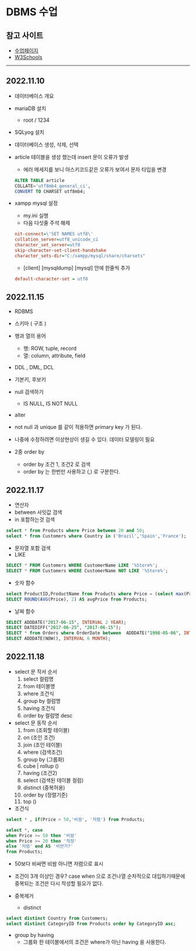 # DBMS 수업
## 참고 사이트
- [수업페이지](to2.kr/d8c)
- [W3Schools](https://www.w3schools.com/)
---

## 2022.11.10
- 데이터베이스 개요
- mariaDB 설치
    - root / 1234

- SQLyog 설치
- 데이터베이스 생성, 삭제, 선택

- article 테이블을 생성 했는데 insert 문이 오류가 발생
    - 에러 메세지를 보니 아스키코드같은 오류가 보여서 문자 타입을 변경
    ```sql 
    ALTER TABLE article
	COLLATE='utf8mb4_general_ci',
	CONVERT TO CHARSET utf8mb4;
    ```
- xampp mysql 설정
    - my.ini 실행
    - 다음 다섯줄 주석 해제
    ```ini
    nit-connect=\'SET NAMES utf8\'
    collation_server=utf8_unicode_ci
    character_set_server=utf8
    skip-character-set-client-handshake
    character_sets-dir="C:/xampp/mysql/share/charsets"
    ```
    - [client] [mysqldump] [mysql] 안에 한줄씩 추가
    ```ini
    default-character-set = utf8
    ```

## 2022.11.15
- RDBMS
- 스키마 ( 구조 )
- 행과 열의 용어
    - 행: ROW, tuple, record
    - 열: column, attribute, field

- DDL , DML, DCL
- 기본키, 후보키
- null 검색하기
    - IS NULL, IS NOT NULL
- alter
- not null 과 unique 를 같이 적용하면 primary key 가 된다. 

- 나중에 수정하려면 이상현상이 생길 수 있다. 데이터 모델링이 필요

- 2중 order by
    - order by 조건 1, 조건2  로 검색
    - order by 는 한번만 사용하고 (,) 로 구분한다.

## 2022.11.17
- 연산자
- between 사잇값 검색
- in 포함하는것 검색
```sql
select * from Products where Price between 20 and 50;
select * from Customers where Country in ('Brazil','Spain','France');
```

- 문자열 포함 검색
- LIKE
```sql
SELECT * FROM Customers WHERE CustomerName LIKE '%Store%';
SELECT * FROM Customers WHERE CustomerName NOT LIKE '%Store%';
```

- 숫자 함수
```sql
select ProductID,ProductName from Products where Price = (select max(Price) from  Products);
SELECT ROUND(AVG(Price), 2) AS avgPrice from Products;
```

- 날짜 함수
```sql
SELECT ADDDATE("2017-06-15", INTERVAL 2 YEAR);
SELECT DATEDIFF("2017-06-25", "2017-06-15");
SELECT * from Orders where OrderDate between  ADDDATE("1998-05-06", INTERVAL -100 DAY) and DATE("1998-05-06");
SELECT ADDDATE(NOW(), INTERVAL 6 MONTH);
```

## 2022.11.18
- select 문 작서 순서
    1. select 컬럼명 
    2. from 테이블명 
    3. where 조건식 
    4. group by 컬럼명 
    5. having 조건식 
    6. order by 컬럼명 desc
- select 문 동작 순서
    1. from (조회할 테이블)
    2. on (조인 조건)
    3. join (조인 테이블)
    4. where (검색조건)
    5. group by (그룹화)
    6. cube | rollup ()
    7. having (조건2)
    8. select (검색된 테이블 컬럼)
    9. distinct (중복허용)
    10. order by (정렬기준)
    11. top ()
- 조건식
```sql
select * , if(Price > 50,'비쌈', '저렴') from Products;

select *, case 
when Price >= 50 then '비쌈'
when Price >= 20 then '적정'
else '저렴' end AS '비싼가?'
from Products;
```
- 50보다 비싸면 비쌈 아니면 저렴으로 표시 
- 조건이 3개 이상인 경우? case when 으로 조건나열 순차적으로 대입하기때문에 중복되는 조건은 다시 작성할 필요가 없다. 

- 중복제거
    - distinct
```sql
select distinct Country from Customers;
select distinct CategoryID from Products order by CategoryID asc;
```
- group by having
    - 그룹화 한 테이블에서의 조건은 where가 아닌 having 을 사용한다.
    